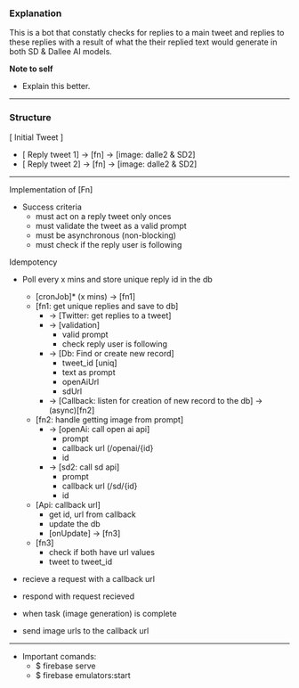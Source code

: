 ### Explanation


This is a bot that constatly checks for replies to a main tweet and replies to these replies with a result of what the their replied text would generate in both SD & Dallee AI models.

**Note to self** 
- Explain this better.



---

### Structure

[ Initial Tweet ]

- [ Reply tweet 1] → [fn] → [image: dalle2 & SD2]
- [ Reply tweet 2] → [fn] → [image: dalle2 & SD2]
---
Implementation of [Fn]

- Success criteria
    - must act on a reply tweet only onces
    - must validate the tweet as a valid prompt
    - must be asynchronous (non-blocking)
    - must check if the reply user is following
    

Idempotency 
- Poll every x mins and store unique reply id in the db
    - [cronJob]* (x mins) → [fn1]
    - [fn1: get unique replies and save to db]
        - → [Twitter: get replies to a tweet]
        - → [validation]
            - valid prompt
            - check reply user is following
        - → [Db: Find or create new record]
            - tweet_id [uniq]
            - text as prompt
            - openAiUrl
            - sdUrl
        - → [Callback: listen for creation of new record to the db] → (async)[fn2]
    - [fn2: handle getting image from prompt]
        - → [openAi: call open ai api]
            - prompt
            - callback url (/openai/{id}
            - id
        - → [sd2: call sd api]
            - prompt
            - callback url  (/sd/{id}
            - id
    - [Api: callback url]
        - get id, url from callback
        - update the db
        - [onUpdate] → [fn3]
    - [fn3]
        - check if both have url values
        - tweet to tweet_id
        

- recieve a request with a callback url
- respond with request recieved
- when task (image generation) is complete
- send image urls to the callback url


---
- Important comands:
    - $ firebase serve 
    - $ firebase emulators:start

